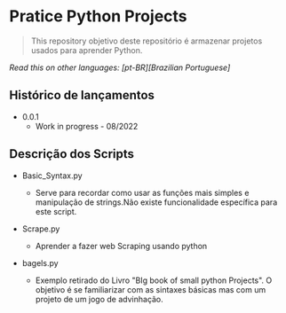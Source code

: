 # Pratice Python Projects
> This repository objetivo deste repositório é armazenar projetos usados para aprender Python.

_Read this on other languages: [pt-BR][Brazilian Portuguese]_
## Histórico de lançamentos

* 0.0.1
    * Work in progress - 08/2022

## Descrição dos Scripts

* Basic_Syntax.py
    * Serve para recordar como usar as funções mais simples e manipulação de strings.Não existe funcionalidade específica para este script.
* Scrape.py
    * Aprender a fazer web Scraping usando python
* bagels.py
    * Exemplo retirado do Livro "BIg book of small python Projects". O objetivo é se familiarizar com as sintaxes básicas mas com um projeto de um jogo de advinhação.

    [pt-BR]: README.pt-BR.md